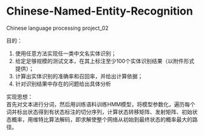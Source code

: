# Chinese-Named-Entity-Recognition
Chinese language processing project_02

目的：  
1. 使用任意方法实现任一类中文名实体识别；  
2. 给定足够规模的测试文本，在其上标注至少100个实体识别结果（以附件形式提供）；  
3. 计算出实体识别的准确率和召回率，并给出计算依据；  
4. 针对识别结果中存在的问题给出具体分析

实现思想：  
首先对文本进行分词，然后用训练语料训练HMM模型，将模型参数化，遍历每个词并标出状态得到有状态标注的切分序列，计算状态转移矩阵、发射矩阵、初始状态概率，用维特比算法解码，即求解使整个网络从初始到最终状态的概率最大的路径。
